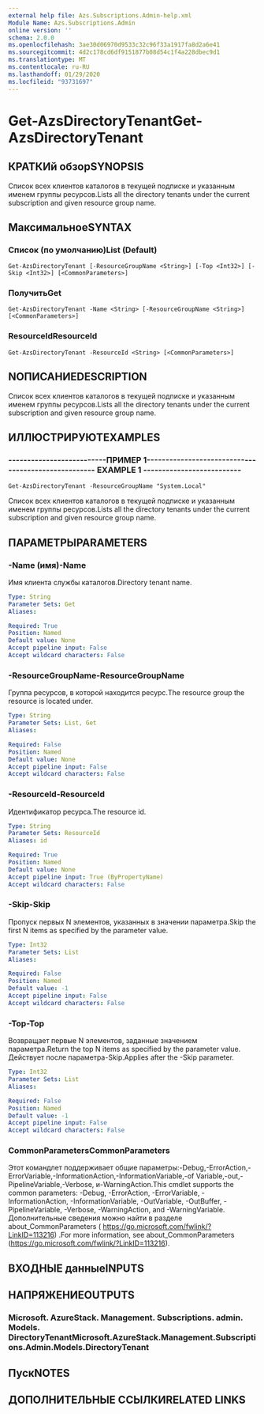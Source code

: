 ```yaml
---
external help file: Azs.Subscriptions.Admin-help.xml
Module Name: Azs.Subscriptions.Admin
online version: ''
schema: 2.0.0
ms.openlocfilehash: 3ae30d06970d9533c32c96f33a1917fa8d2a6e41
ms.sourcegitcommit: 4d2c178cd6df9151877b08d54c1f4a228dbec9d1
ms.translationtype: MT
ms.contentlocale: ru-RU
ms.lasthandoff: 01/29/2020
ms.locfileid: "93731697"
---
```

# <span data-ttu-id="f57fe-101">Get-AzsDirectoryTenant</span><span class="sxs-lookup"><span data-stu-id="f57fe-101">Get-AzsDirectoryTenant</span></span>

## <span data-ttu-id="f57fe-102">КРАТКИй обзор</span><span class="sxs-lookup"><span data-stu-id="f57fe-102">SYNOPSIS</span></span>
<span data-ttu-id="f57fe-103">Список всех клиентов каталогов в текущей подписке и указанным именем группы ресурсов.</span><span class="sxs-lookup"><span data-stu-id="f57fe-103">Lists all the directory tenants under the current subscription and given resource group name.</span></span>

## <span data-ttu-id="f57fe-104">Максимальное</span><span class="sxs-lookup"><span data-stu-id="f57fe-104">SYNTAX</span></span>

### <span data-ttu-id="f57fe-105">Список (по умолчанию)</span><span class="sxs-lookup"><span data-stu-id="f57fe-105">List (Default)</span></span>
```
Get-AzsDirectoryTenant [-ResourceGroupName <String>] [-Top <Int32>] [-Skip <Int32>] [<CommonParameters>]
```

### <span data-ttu-id="f57fe-106">Получить</span><span class="sxs-lookup"><span data-stu-id="f57fe-106">Get</span></span>
```
Get-AzsDirectoryTenant -Name <String> [-ResourceGroupName <String>] [<CommonParameters>]
```

### <span data-ttu-id="f57fe-107">ResourceId</span><span class="sxs-lookup"><span data-stu-id="f57fe-107">ResourceId</span></span>
```
Get-AzsDirectoryTenant -ResourceId <String> [<CommonParameters>]
```

## <span data-ttu-id="f57fe-108">NОПИСАНИЕ</span><span class="sxs-lookup"><span data-stu-id="f57fe-108">DESCRIPTION</span></span>
<span data-ttu-id="f57fe-109">Список всех клиентов каталогов в текущей подписке и указанным именем группы ресурсов.</span><span class="sxs-lookup"><span data-stu-id="f57fe-109">Lists all the directory tenants under the current subscription and given resource group name.</span></span>

## <span data-ttu-id="f57fe-110">ИЛЛЮСТРИРУЮТ</span><span class="sxs-lookup"><span data-stu-id="f57fe-110">EXAMPLES</span></span>

### <span data-ttu-id="f57fe-111">--------------------------ПРИМЕР 1--------------------------</span><span class="sxs-lookup"><span data-stu-id="f57fe-111">-------------------------- EXAMPLE 1 --------------------------</span></span>
```
Get-AzsDirectoryTenant -ResourceGroupName "System.Local"
```

<span data-ttu-id="f57fe-112">Список всех клиентов каталогов в текущей подписке и указанным именем группы ресурсов.</span><span class="sxs-lookup"><span data-stu-id="f57fe-112">Lists all the directory tenants under the current subscription and given resource group name.</span></span>

## <span data-ttu-id="f57fe-113">ПАРАМЕТРЫ</span><span class="sxs-lookup"><span data-stu-id="f57fe-113">PARAMETERS</span></span>

### <span data-ttu-id="f57fe-114">-Name (имя)</span><span class="sxs-lookup"><span data-stu-id="f57fe-114">-Name</span></span>
<span data-ttu-id="f57fe-115">Имя клиента службы каталогов.</span><span class="sxs-lookup"><span data-stu-id="f57fe-115">Directory tenant name.</span></span>

```yaml
Type: String
Parameter Sets: Get
Aliases: 

Required: True
Position: Named
Default value: None
Accept pipeline input: False
Accept wildcard characters: False
```

### <span data-ttu-id="f57fe-116">-ResourceGroupName</span><span class="sxs-lookup"><span data-stu-id="f57fe-116">-ResourceGroupName</span></span>
<span data-ttu-id="f57fe-117">Группа ресурсов, в которой находится ресурс.</span><span class="sxs-lookup"><span data-stu-id="f57fe-117">The resource group the resource is located under.</span></span>

```yaml
Type: String
Parameter Sets: List, Get
Aliases: 

Required: False
Position: Named
Default value: None
Accept pipeline input: False
Accept wildcard characters: False
```

### <span data-ttu-id="f57fe-118">-ResourceId</span><span class="sxs-lookup"><span data-stu-id="f57fe-118">-ResourceId</span></span>
<span data-ttu-id="f57fe-119">Идентификатор ресурса.</span><span class="sxs-lookup"><span data-stu-id="f57fe-119">The resource id.</span></span>

```yaml
Type: String
Parameter Sets: ResourceId
Aliases: id

Required: True
Position: Named
Default value: None
Accept pipeline input: True (ByPropertyName)
Accept wildcard characters: False
```

### <span data-ttu-id="f57fe-120">-Skip</span><span class="sxs-lookup"><span data-stu-id="f57fe-120">-Skip</span></span>
<span data-ttu-id="f57fe-121">Пропуск первых N элементов, указанных в значении параметра.</span><span class="sxs-lookup"><span data-stu-id="f57fe-121">Skip the first N items as specified by the parameter value.</span></span>

```yaml
Type: Int32
Parameter Sets: List
Aliases: 

Required: False
Position: Named
Default value: -1
Accept pipeline input: False
Accept wildcard characters: False
```

### <span data-ttu-id="f57fe-122">-Top</span><span class="sxs-lookup"><span data-stu-id="f57fe-122">-Top</span></span>
<span data-ttu-id="f57fe-123">Возвращает первые N элементов, заданные значением параметра.</span><span class="sxs-lookup"><span data-stu-id="f57fe-123">Return the top N items as specified by the parameter value.</span></span>
<span data-ttu-id="f57fe-124">Действует после параметра-Skip.</span><span class="sxs-lookup"><span data-stu-id="f57fe-124">Applies after the -Skip parameter.</span></span>

```yaml
Type: Int32
Parameter Sets: List
Aliases: 

Required: False
Position: Named
Default value: -1
Accept pipeline input: False
Accept wildcard characters: False
```

### <span data-ttu-id="f57fe-125">CommonParameters</span><span class="sxs-lookup"><span data-stu-id="f57fe-125">CommonParameters</span></span>
<span data-ttu-id="f57fe-126">Этот командлет поддерживает общие параметры:-Debug,-ErrorAction,-ErrorVariable,-InformationAction,-InformationVariable,-of Variable,-out,-PipelineVariable,-Verbose, и-WarningAction.</span><span class="sxs-lookup"><span data-stu-id="f57fe-126">This cmdlet supports the common parameters: -Debug, -ErrorAction, -ErrorVariable, -InformationAction, -InformationVariable, -OutVariable, -OutBuffer, -PipelineVariable, -Verbose, -WarningAction, and -WarningVariable.</span></span> <span data-ttu-id="f57fe-127">Дополнительные сведения можно найти в разделе about_CommonParameters ( https://go.microsoft.com/fwlink/?LinkID=113216) .</span><span class="sxs-lookup"><span data-stu-id="f57fe-127">For more information, see about_CommonParameters (https://go.microsoft.com/fwlink/?LinkID=113216).</span></span>

## <span data-ttu-id="f57fe-128">ВХОДНЫЕ данные</span><span class="sxs-lookup"><span data-stu-id="f57fe-128">INPUTS</span></span>

## <span data-ttu-id="f57fe-129">НАПРЯЖЕНИЕ</span><span class="sxs-lookup"><span data-stu-id="f57fe-129">OUTPUTS</span></span>

### <span data-ttu-id="f57fe-130">Microsoft. AzureStack. Management. Subscriptions. admin. Models. DirectoryTenant</span><span class="sxs-lookup"><span data-stu-id="f57fe-130">Microsoft.AzureStack.Management.Subscriptions.Admin.Models.DirectoryTenant</span></span>

## <span data-ttu-id="f57fe-131">Пуск</span><span class="sxs-lookup"><span data-stu-id="f57fe-131">NOTES</span></span>

## <span data-ttu-id="f57fe-132">ДОПОЛНИТЕЛЬНЫЕ ССЫЛКИ</span><span class="sxs-lookup"><span data-stu-id="f57fe-132">RELATED LINKS</span></span>


